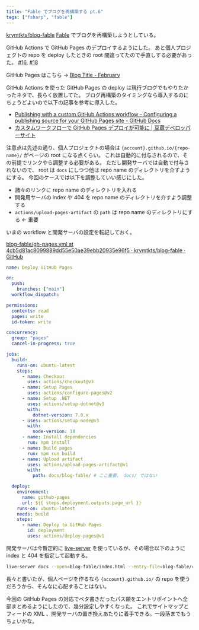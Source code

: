```yaml
---
title: "Fable でブログを再構築する pt.6"
tags: ["fsharp", "fable"]
---
```


[krymtkts/blog-fable](https://github.com/krymtkts/blog-fable) [Fable](https://fable.io/) でブログを再構築しようとしている。

GitHub Actions で GitHub Pages のデプロイするようにした。
あと個人プロジェクトの repo を deploy したときの root 間違ってたので手直しする必要があった。
[#16](https://github.com/krymtkts/blog-fable/pull/16),
[#18](https://github.com/krymtkts/blog-fable/pull/18)

GitHub Pages はこちら → [Blog Title - February](https://krymtkts.github.io/blog-fable/index.html)

GitHub Actions を使った GitHub Pages の deploy は現行ブログでもやりたかったネタで、長らく放置してた。
ブログ再構築のタイミングなら導入するのにちょうどよいので以下の記事を参考に導入した。

- [Publishing with a custom GitHub Actions workflow - Configuring a publishing source for your GitHub Pages site - GitHub Docs](https://docs.github.com/en/pages/getting-started-with-github-pages/configuring-a-publishing-source-for-your-github-pages-site#publishing-with-a-custom-github-actions-workflow)
- [カスタムワークフローで GitHub Pages デプロイが可能に | 豆蔵デベロッパーサイト](https://developer.mamezou-tech.com/blogs/2022/09/08/github-pages-new-deploy-method/)

注意点は先述の通り、個人プロジェクトの場合は `{account}.github.io/{repo-name}/` がページの root になる点くらい。
これは自動的に付与されるので、その前提でリンクやら調整する必要がある。
ただし開発サーバでは自動で付与されないので、 root は `docs` にしつつ他は repo name のディレクトリを介すようにする。
今回のケースでは以下を調整していい感じにした。

- 諸々のリンクに repo name のディレクトリを入れる
- 開発用サーバの index や 404 を repo name のディレクトリを介すよう調整する
- `actions/upload-pages-artifact` の `path` は repo name のディレクトリにする ← 重要

いまの workflow と開発サーバの設定を転記しておく。

[blog-fable/gh-pages.yml at 4cb5d81ac8099889dd55e50ae39ebb20935e96f5 · krymtkts/blog-fable · GitHub](https://github.com/krymtkts/blog-fable/blob/4cb5d81ac8099889dd55e50ae39ebb20935e96f5/.github/workflows/gh-pages.yml)

```yaml
name: Deploy GitHub Pages

on:
  push:
    branches: ["main"]
  workflow_dispatch:

permissions:
  contents: read
  pages: write
  id-token: write

concurrency:
  group: "pages"
  cancel-in-progress: true

jobs:
  build:
    runs-on: ubuntu-latest
    steps:
      - name: Checkout
        uses: actions/checkout@v3
      - name: Setup Pages
        uses: actions/configure-pages@v2
      - name: Setup .NET
        uses: actions/setup-dotnet@v3
        with:
          dotnet-version: 7.0.x
      - uses: actions/setup-node@v3
        with:
          node-version: 18
      - name: Install dependencies
        run: npm install
      - name: Build pages
        run: npm run build
      - name: Upload artifact
        uses: actions/upload-pages-artifact@v1
        with:
          path: docs/blog-fable/ # ここ重要。 docs/ ではない

  deploy:
    environment:
      name: github-pages
      url: ${{ steps.deployment.outputs.page_url }}
    runs-on: ubuntu-latest
    needs: build
    steps:
      - name: Deploy to GitHub Pages
        id: deployment
        uses: actions/deploy-pages@v1
```

開発サーバは今暫定的に [live-server](https://github.com/tapio/live-server) を使っているが、その場合以下のように index と 404 を指定して起動する。

```sh
live-server docs --open=blog-fable/index.html --entry-file=blog-fable/404.html
```

長々と書いたが、個人ページを作るなら `{account}.github.io/` の repo を使うだろうから、そんなに心配することはない。

今回の GitHub Pages の対応でベタ書きだったパス類をエントリポイントへ全部まとめるようにしたので、幾分設定しやすくなった。
これでサイトマップとフィードの XML 、開発サーバの置き換えあたりに着手できる。一段落までもうちょいかな。

